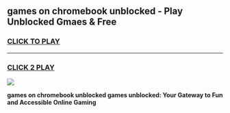 
## games on chromebook unblocked - Play Unblocked Gmaes & Free
<h3>
<a href="https://news.freeplayer.one?title=games_on_chromebook_unblocked&ref=23F">CLICK TO PLAY</a></h3>
<hr>

<h3>
<a href="https://news.freeplayer.one?title=games_on_chromebook_unblocked&ref=23F">CLICK 2 PLAY</a>
  
</h3>

<a href="https://news.freeplayer.one?title=games_on_chromebook_unblocked&ref=23F/"><img src="https://clearcache.store/games.png"></a>


**games on chromebook unblocked games unblocked: Your Gateway to Fun and Accessible Online Gaming**
